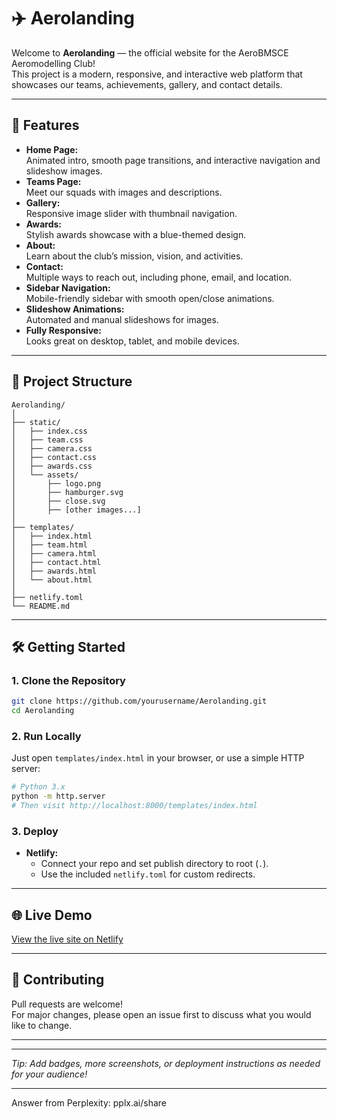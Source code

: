 # ✈️ Aerolanding

Welcome to **Aerolanding** — the official website for the AeroBMSCE Aeromodelling Club!  
This project is a modern, responsive, and interactive web platform that showcases our teams, achievements, gallery, and contact details.

---

## 🚀 Features

- **Home Page:**  
  Animated intro, smooth page transitions, and interactive navigation and slideshow images.
- **Teams Page:**  
  Meet our squads with images and descriptions.
- **Gallery:**  
  Responsive image slider with thumbnail navigation.
- **Awards:**  
  Stylish awards showcase with a blue-themed design.
- **About:**  
  Learn about the club’s mission, vision, and activities.
- **Contact:**  
  Multiple ways to reach out, including phone, email, and location.
- **Sidebar Navigation:**  
  Mobile-friendly sidebar with smooth open/close animations.
- **Slideshow Animations:**  
  Automated and manual slideshows for images.
- **Fully Responsive:**  
  Looks great on desktop, tablet, and mobile devices.

---


## 📁 Project Structure

```
Aerolanding/
│
├── static/
│   ├── index.css
│   ├── team.css
│   ├── camera.css
│   ├── contact.css
│   ├── awards.css
│   └── assets/
│       ├── logo.png
│       ├── hamburger.svg
│       ├── close.svg
│       ├── [other images...]
│
├── templates/
│   ├── index.html
│   ├── team.html
│   ├── camera.html
│   ├── contact.html
│   ├── awards.html
│   └── about.html
│
├── netlify.toml
└── README.md
```

---

## 🛠️ Getting Started

### **1. Clone the Repository**

```bash
git clone https://github.com/yourusername/Aerolanding.git
cd Aerolanding
```

### **2. Run Locally**

Just open `templates/index.html` in your browser, or use a simple HTTP server:

```bash
# Python 3.x
python -m http.server
# Then visit http://localhost:8000/templates/index.html
```

### **3. Deploy**

- **Netlify:**  
  - Connect your repo and set publish directory to root (`.`).
  - Use the included `netlify.toml` for custom redirects.

---

## 🌐 Live Demo

[View the live site on Netlify](https://aerolanding.netlify.app/)  

---

## 🤝 Contributing

Pull requests are welcome!  
For major changes, please open an issue first to discuss what you would like to change.

---



---

*Tip: Add badges, more screenshots, or deployment instructions as needed for your audience!*

---
Answer from Perplexity: pplx.ai/share
